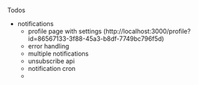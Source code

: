 Todos

- notifications
    - profile page with settings (http://localhost:3000/profile?id=86567133-3f88-45a3-b8df-7749bc796f5d)
    - error handling
    - multiple notifications
    - unsubscribe api
    - notification cron
    - 

